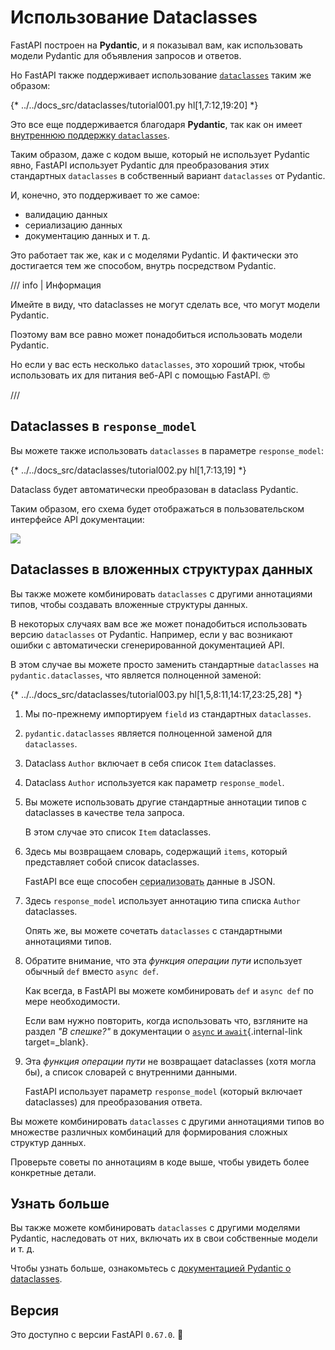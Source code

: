 # Использование Dataclasses

FastAPI построен на **Pydantic**, и я показывал вам, как использовать модели Pydantic для объявления запросов и ответов.

Но FastAPI также поддерживает использование <a href="https://docs.python.org/3/library/dataclasses.html" class="external-link" target="_blank">`dataclasses`</a> таким же образом:

{* ../../docs_src/dataclasses/tutorial001.py hl[1,7:12,19:20] *}

Это все еще поддерживается благодаря **Pydantic**, так как он имеет <a href="https://docs.pydantic.dev/latest/concepts/dataclasses/#use-of-stdlib-dataclasses-with-basemodel" class="external-link" target="_blank">внутреннюю поддержку `dataclasses`</a>.

Таким образом, даже с кодом выше, который не использует Pydantic явно, FastAPI использует Pydantic для преобразования этих стандартных `dataclasses` в собственный вариант `dataclasses` от Pydantic.

И, конечно, это поддерживает то же самое:

* валидацию данных
* сериализацию данных
* документацию данных и т. д.

Это работает так же, как и с моделями Pydantic. И фактически это достигается тем же способом, внутрь посредством Pydantic.

/// info | Информация

Имейте в виду, что dataclasses не могут сделать все, что могут модели Pydantic.

Поэтому вам все равно может понадобиться использовать модели Pydantic.

Но если у вас есть несколько `dataclasses`, это хороший трюк, чтобы использовать их для питания веб-API с помощью FastAPI. 🤓

///

## Dataclasses в `response_model`

Вы можете также использовать `dataclasses` в параметре `response_model`:

{* ../../docs_src/dataclasses/tutorial002.py hl[1,7:13,19] *}

Dataclass будет автоматически преобразован в dataclass Pydantic.

Таким образом, его схема будет отображаться в пользовательском интерфейсе API документации:

<img src="/img/tutorial/dataclasses/image01.png">

## Dataclasses в вложенных структурах данных

Вы также можете комбинировать `dataclasses` с другими аннотациями типов, чтобы создавать вложенные структуры данных.

В некоторых случаях вам все же может понадобиться использовать версию `dataclasses` от Pydantic. Например, если у вас возникают ошибки с автоматически сгенерированной документацией API.

В этом случае вы можете просто заменить стандартные `dataclasses` на `pydantic.dataclasses`, что является полноценной заменой:

{* ../../docs_src/dataclasses/tutorial003.py hl[1,5,8:11,14:17,23:25,28] *}

1. Мы по-прежнему импортируем `field` из стандартных `dataclasses`.

2. `pydantic.dataclasses` является полноценной заменой для `dataclasses`.

3. Dataclass `Author` включает в себя список `Item` dataclasses.

4. Dataclass `Author` используется как параметр `response_model`.

5. Вы можете использовать другие стандартные аннотации типов с dataclasses в качестве тела запроса.

    В этом случае это список `Item` dataclasses.

6. Здесь мы возвращаем словарь, содержащий `items`, который представляет собой список dataclasses.

    FastAPI все еще способен <abbr title="преобразовать данные в формат, который может быть передан">сериализовать</abbr> данные в JSON.

7. Здесь `response_model` использует аннотацию типа списка `Author` dataclasses.

    Опять же, вы можете сочетать `dataclasses` с стандартными аннотациями типов.

8. Обратите внимание, что эта *функция операции пути* использует обычный `def` вместо `async def`.

    Как всегда, в FastAPI вы можете комбинировать `def` и `async def` по мере необходимости.

    Если вам нужно повторить, когда использовать что, взгляните на раздел _"В спешке?"_ в документации о [`async` и `await`](../async.md#in-a-hurry){.internal-link target=_blank}.

9. Эта *функция операции пути* не возвращает dataclasses (хотя могла бы), а список словарей с внутренними данными.

    FastAPI использует параметр `response_model` (который включает dataclasses) для преобразования ответа.

Вы можете комбинировать `dataclasses` с другими аннотациями типов во множестве различных комбинаций для формирования сложных структур данных.

Проверьте советы по аннотациям в коде выше, чтобы увидеть более конкретные детали.

## Узнать больше

Вы также можете комбинировать `dataclasses` с другими моделями Pydantic, наследовать от них, включать их в свои собственные модели и т. д.

Чтобы узнать больше, ознакомьтесь с <a href="https://docs.pydantic.dev/latest/concepts/dataclasses/" class="external-link" target="_blank">документацией Pydantic о dataclasses</a>.

## Версия

Это доступно с версии FastAPI `0.67.0`. 🔖
